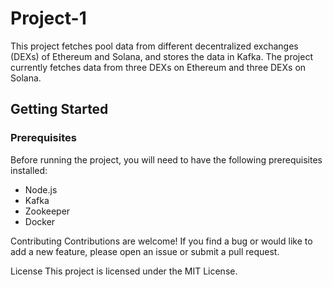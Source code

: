 # Project-1
This project fetches pool data from different decentralized exchanges (DEXs) of Ethereum and Solana, and stores the data in Kafka. The project currently fetches data from three DEXs on Ethereum and three DEXs on Solana.

## Getting Started
### Prerequisites
Before running the project, you will need to have the following prerequisites installed:

- Node.js
- Kafka
- Zookeeper
- Docker

Contributing
Contributions are welcome! If you find a bug or would like to add a new feature, please open an issue or submit a pull request.

License
This project is licensed under the MIT License.
